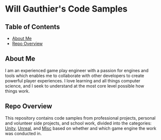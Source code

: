 # Will Gauthier's Code Samples

## Table of Contents
* [About Me](#about-me)
* [Repo Overview](#repo-overview)

## About Me
I am an experienced game play engineer with a passion for engines and tools which enables me to collaborate with other developers to create powerful player experiences. I love learning and all things computer science, and I seek to understand at the most core level possible how things work.

## Repo Overview
This repository contains code samples from professional projects, personal and volunteer side projects, and school work, divided into the categories: [Unity](Unity), [Unreal](Unreal), and [Misc](Misc) based on whether and which game engine the work was conducted in. 